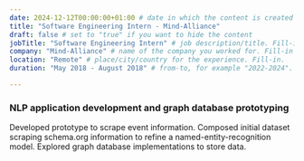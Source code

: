 ```yaml
---
date: 2024-12-12T00:00:00+01:00 # date in which the content is created - defaults to "today"
title: "Software Engineering Intern - Mind-Alliance"
draft: false # set to "true" if you want to hide the content
jobTitle: "Software Engineering Intern" # job description/title. Fill-in
company: "Mind-Alliance" # name of the company you worked for. Fill-in
location: "Remote" # place/city/country for the experience. Fill-in.
duration: "May 2018 - August 2018" # from-to, for example "2022-2024". Fill-in.

---
```


### NLP application development and graph database prototyping

Developed prototype to scrape event information. Composed initial dataset scraping schema.org information to refine a named-entity-recognition model. Explored graph database implementations to store data.
